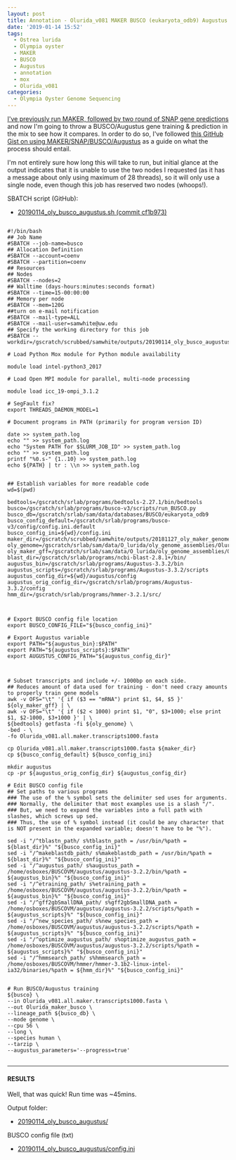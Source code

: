 ```yaml
---
layout: post
title: Annotation - Olurida_v081 MAKER BUSCO (eukaryota_odb9) Augustus Training Submitted to Mox
date: '2019-01-14 15:52'
tags:
  - Ostrea lurida
  - Olympia oyster
  - MAKER
  - BUSCO
  - Augustus
  - annotation
  - mox
  - Olurida_v081
categories:
  - Olympia Oyster Genome Sequencing
---
```

[I've previously run MAKER, followed by two round of SNAP gene predictions](https://robertslab.github.io/sams-notebook/2018/11/27/Annotation-Olurida_v081-MAKER-on-Mox.html) and now I'm going to throw a BUSCO/Augustus gene training & prediction in the mix to see how it compares. In order to do so, I've followed [this GitHub Gist on using MAKER/SNAP/BUSCO/Augustus](https://gist.github.com/darencard/bb1001ac1532dd4225b030cf0cd61ce2) as a guide on what the process should entail.

I'm not entirely sure how long this will take to run, but initial glance at the output indicates that it is unable to use the two nodes I requested (as it has a message about only using maximum of 28 threads), so it will only use a single node, even though this job has reserved two nodes (whoops!).

SBATCH script (GitHub):

- [20190114_oly_busco_augustus.sh
 (commit cf1b973)](https://github.com/RobertsLab/sams-notebook/blob/cf1b9737a9ff4c6468ad7903073bd3dd18859ef3/sbatch_scripts/20190114_oly_busco_augustus.sh)

<pre><code>
#!/bin/bash
## Job Name
#SBATCH --job-name=busco
## Allocation Definition
#SBATCH --account=coenv
#SBATCH --partition=coenv
## Resources
## Nodes
#SBATCH --nodes=2
## Walltime (days-hours:minutes:seconds format)
#SBATCH --time=15-00:00:00
## Memory per node
#SBATCH --mem=120G
##turn on e-mail notification
#SBATCH --mail-type=ALL
#SBATCH --mail-user=samwhite@uw.edu
## Specify the working directory for this job
#SBATCH --workdir=/gscratch/scrubbed/samwhite/outputs/20190114_oly_busco_augustus

# Load Python Mox module for Python module availability

module load intel-python3_2017

# Load Open MPI module for parallel, multi-node processing

module load icc_19-ompi_3.1.2

# SegFault fix?
export THREADS_DAEMON_MODEL=1

# Document programs in PATH (primarily for program version ID)

date >> system_path.log
echo "" >> system_path.log
echo "System PATH for $SLURM_JOB_ID" >> system_path.log
echo "" >> system_path.log
printf "%0.s-" {1..10} >> system_path.log
echo ${PATH} | tr : \\n >> system_path.log


## Establish variables for more readable code
wd=$(pwd)

bedtools=/gscratch/srlab/programs/bedtools-2.27.1/bin/bedtools
busco=/gscratch/srlab/programs/busco-v3/scripts/run_BUSCO.py
busco_db=/gscratch/srlab/sam/data/databases/BUSCO/eukaryota_odb9
busco_config_default=/gscratch/srlab/programs/busco-v3/config/config.ini.default
busco_config_ini=${wd}/config.ini
maker_dir=/gscratch/scrubbed/samwhite/outputs/20181127_oly_maker_genome_annotation
oly_genome=/gscratch/srlab/sam/data/O_lurida/oly_genome_assemblies/Olurida_v081/Olurida_v081.fa
oly_maker_gff=/gscratch/srlab/sam/data/O_lurida/oly_genome_assemblies/Olurida_v081/Olurida_v081.maker.all.noseqs.gff
blast_dir=/gscratch/srlab/programs/ncbi-blast-2.8.1+/bin/
augustus_bin=/gscratch/srlab/programs/Augustus-3.3.2/bin
augustus_scripts=/gscratch/srlab/programs/Augustus-3.3.2/scripts
augustus_config_dir=${wd}/augustus/config
augustus_orig_config_dir=/gscratch/srlab/programs/Augustus-3.3.2/config
hmm_dir=/gscratch/srlab/programs/hmmer-3.2.1/src/



# Export BUSCO config file location
export BUSCO_CONFIG_FILE="${busco_config_ini}"

# Export Augustus variable
export PATH="${augustus_bin}:$PATH"
export PATH="${augustus_scripts}:$PATH"
export AUGUSTUS_CONFIG_PATH="${augustus_config_dir}"



# Subset transcripts and include +/- 1000bp on each side.
## Reduces amount of data used for training - don't need crazy amounts to properly train gene models
awk -v OFS="\t" '{ if ($3 == "mRNA") print $1, $4, $5 }' ${oly_maker_gff} | \
awk -v OFS="\t" '{ if ($2 < 1000) print $1, "0", $3+1000; else print $1, $2-1000, $3+1000 }' | \
${bedtools} getfasta -fi ${oly_genome} \
-bed - \
-fo Olurida_v081.all.maker.transcripts1000.fasta

cp Olurida_v081.all.maker.transcripts1000.fasta ${maker_dir}
cp ${busco_config_default} ${busco_config_ini}

mkdir augustus
cp -pr ${augustus_orig_config_dir} ${augustus_config_dir}

# Edit BUSCO config file
## Set paths to various programs
### The use of the % symbol sets the delimiter sed uses for arguments.
### Normally, the delimiter that most examples use is a slash "/".
### But, we need to expand the variables into a full path with slashes, which screws up sed.
### Thus, the use of % symbol instead (it could be any character that is NOT present in the expanded variable; doesn't have to be "%").

sed -i "/^tblastn_path/ s%tblastn_path = /usr/bin/%path = ${blast_dir}%" "${busco_config_ini}"
sed -i "/^makeblastdb_path/ s%makeblastdb_path = /usr/bin/%path = ${blast_dir}%" "${busco_config_ini}"
sed -i "/^augustus_path/ s%augustus_path = /home/osboxes/BUSCOVM/augustus/augustus-3.2.2/bin/%path = ${augustus_bin}%" "${busco_config_ini}"
sed -i "/^etraining_path/ s%etraining_path = /home/osboxes/BUSCOVM/augustus/augustus-3.2.2/bin/%path = ${augustus_bin}%" "${busco_config_ini}"
sed -i "/^gff2gbSmallDNA_path/ s%gff2gbSmallDNA_path = /home/osboxes/BUSCOVM/augustus/augustus-3.2.2/scripts/%path = ${augustus_scripts}%" "${busco_config_ini}"
sed -i "/^new_species_path/ s%new_species_path = /home/osboxes/BUSCOVM/augustus/augustus-3.2.2/scripts/%path = ${augustus_scripts}%" "${busco_config_ini}"
sed -i "/^optimize_augustus_path/ s%optimize_augustus_path = /home/osboxes/BUSCOVM/augustus/augustus-3.2.2/scripts/%path = ${augustus_scripts}%" "${busco_config_ini}"
sed -i "/^hmmsearch_path/ s%hmmsearch_path = /home/osboxes/BUSCOVM/hmmer/hmmer-3.1b2-linux-intel-ia32/binaries/%path = ${hmm_dir}%" "${busco_config_ini}"


# Run BUSCO/Augustus training
${busco} \
--in Olurida_v081.all.maker.transcripts1000.fasta \
--out Olurida_maker_busco \
--lineage_path ${busco_db} \
--mode genome \
--cpu 56 \
--long \
--species human \
--tarzip \
--augustus_parameters='--progress=true'

</code></pre>

---

#### RESULTS

Well, that was quick! Run time was ~45mins.


Output folder:

- [20190114_oly_busco_augustus/](https://gannet.fish.washington.edu/Atumefaciens/20190114_oly_busco_augustus/)

BUSCO config file (txt)
- [20190114_oly_busco_augustus/config.ini](https://gannet.fish.washington.edu/Atumefaciens/20190114_oly_busco_augustus/config.ini)
